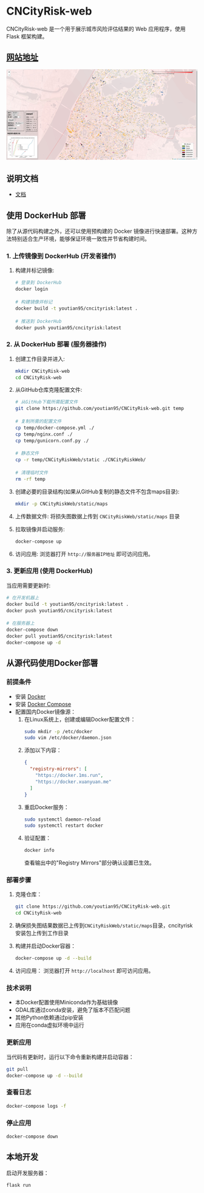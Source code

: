 # CNCityRisk-web

CNCityRisk-web 是一个用于展示城市风险评估结果的 Web 应用程序，使用 Flask 框架构建。

## [网站地址](http://106.15.93.61/)

[![BldLoss](CNCityRiskWeb/static/images/BldLoss.png)](http://106.15.93.61/)

## 说明文档

* [文档](https://youtian95.github.io/2025/01/09/CNCityRiskMap/)

## 使用 DockerHub 部署

除了从源代码构建之外，还可以使用预构建的 Docker 镜像进行快速部署。这种方法特别适合生产环境，能够保证环境一致性并节省构建时间。

### 1. 上传镜像到 DockerHub (开发者操作)

1. 构建并标记镜像:
   ```bash
   # 登录到 DockerHub
   docker login
   
   # 构建镜像并标记
   docker build -t youtian95/cncityrisk:latest .
   
   # 推送到 DockerHub
   docker push youtian95/cncityrisk:latest
   ```

### 2. 从 DockerHub 部署 (服务器操作)

1. 创建工作目录并进入:
   ```bash
   mkdir CNCityRisk-web
   cd CNCityRisk-web
   ```

2. 从GitHub仓库克隆配置文件:
   ```bash
   # 从GitHub下载所需配置文件
   git clone https://github.com/youtian95/CNCityRisk-web.git temp
   
   # 复制所需的配置文件
   cp temp/docker-compose.yml ./
   cp temp/nginx.conf ./
   cp temp/gunicorn.conf.py ./ 
   
   # 静态文件
   cp -r temp/CNCityRiskWeb/static ./CNCityRiskWeb/
   
   # 清理临时文件
   rm -rf temp
   ```

3. 创建必要的目录结构(如果从GitHub复制的静态文件不包含maps目录):
   ```bash
   mkdir -p CNCityRiskWeb/static/maps
   ```

4. 上传数据文件: 将损失图数据上传到 `CNCityRiskWeb/static/maps` 目录

5. 拉取镜像并启动服务:
   ```bash
   docker-compose up
   ```

6. 访问应用:
   浏览器打开 `http://服务器IP地址` 即可访问应用。

### 3. 更新应用 (使用 DockerHub)

当应用需要更新时:

```bash
# 在开发机器上
docker build -t youtian95/cncityrisk:latest .
docker push youtian95/cncityrisk:latest

# 在服务器上
docker-compose down
docker pull youtian95/cncityrisk:latest
docker-compose up -d
```

## 从源代码使用Docker部署

### 前提条件

- 安装 [Docker](https://www.docker.com/get-started)
- 安装 [Docker Compose](https://docs.docker.com/compose/install/)
- 配置国内Docker镜像源：
  1. 在Linux系统上，创建或编辑Docker配置文件：
      ```bash
      sudo mkdir -p /etc/docker
      sudo vim /etc/docker/daemon.json
      ```
  2. 添加以下内容：
      ```json
      {
        "registry-mirrors": [
          "https://docker.1ms.run",
          "https://docker.xuanyuan.me"
        ]
      }
      ```
  3. 重启Docker服务：
      ```bash
      sudo systemctl daemon-reload
      sudo systemctl restart docker
      ```
  4. 验证配置：
      ```bash
      docker info
      ```
      查看输出中的"Registry Mirrors"部分确认设置已生效。

### 部署步骤

1. 克隆仓库：
    ```bash
    git clone https://github.com/youtian95/CNCityRisk-web.git
    cd CNCityRisk-web
    ```

2. 确保损失图结果数据已上传到`CNCityRiskWeb/static/maps`目录，cncityrisk安装包上传到工作目录

3. 构建并启动Docker容器：
    ```bash
    docker-compose up -d --build
    ```

4. 访问应用：
    浏览器打开 `http://localhost` 即可访问应用。

### 技术说明

- 本Docker配置使用Miniconda作为基础镜像
- GDAL库通过conda安装，避免了版本不匹配问题
- 其他Python依赖通过pip安装
- 应用在conda虚拟环境中运行

### 更新应用

当代码有更新时，运行以下命令重新构建并启动容器：

```bash
git pull
docker-compose up -d --build
```

### 查看日志

```bash
docker-compose logs -f
```

### 停止应用

```bash
docker-compose down
```

## 本地开发

启动开发服务器：
  ```bash
  flask run
  ```
